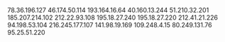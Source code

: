 78.36.196.127
46.174.50.114
193.164.16.64
40.160.13.244
51.210.32.201
185.207.214.102
212.22.93.108
195.18.27.240
195.18.27.220
212.41.21.226
94.198.53.104
216.245.177.107
141.98.19.169
109.248.4.15
80.249.131.76
95.25.51.220
